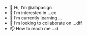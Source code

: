 - 👋 Hi, I’m @alhpasign
- 👀 I’m interested in ...cc
- 🌱 I’m currently learning ...
- 💞️ I’m looking to collaborate on ...dff
- 📫 How to reach me ...d

<!---
alhpasign/alhpasign is a ✨ special ✨ repository because its `README.md` (this file) appears on your GitHub profile.
You can click the Preview link to take a look at your changes.
--->

